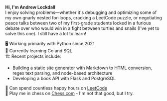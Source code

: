 **Hi, I'm Andrew Lockdall** <br>
I enjoy solving problems—whether it's debugging and optimizing some of my own gnarly nested for-loops, cracking a LeetCode puzzle, or negotiating peace talks between two of my first-grade students locked in a furious debate over who would win in a fight between turtles and snails (I've yet to solve this one). I still have a lot to learn!

🖥️ Working primarily with Python since 2021  
🐹 Currently learning Go and SQL  
🏗️ Recent projects include:
* Building a static site generator with Markdown to HTML conversion, regex text parsing, and node-based architecture  
* Developing a book API with Flask and PostgreSQL <br>

🚀 Can spend countless happy hours on [LeetCode](https://leetcode.com/u/arrelecq/) <br>
🏁 Play me in chess on [Chess.com](https://www.chess.com/member/daristane) - I'm not that good, but I try. <br>
